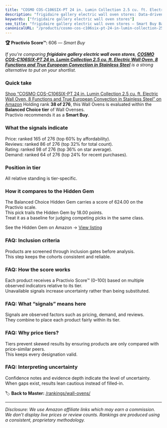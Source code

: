 ```yaml
---
title: "COSMO COS-C106SIX-PT 24 in. Lumin Collection 2.5 cu. ft. Electric Wall Oven, 8 Functions and True European Convection in Stainless Steel"
description: "frigidaire gallery electric wall oven stores: Data-driven within Balanced Choice ranking using the Practivio Score™. Positioned by quality, value, demand, find…"
keywords: ["frigidaire gallery electric wall oven stores"]
seo_title: "frigidaire gallery electric wall oven stores — Smart Buy Balanced Choice (2025)"
canonicalURL: "/products/cosmo-cos-c106six-pt-24-in-lumin-collection-25-cu-ft-electric-wall-oven-8-functions-and-true-european-convection-in-stainless-steel-B07Y5MJ9PB/"
---
```


**🏆 Practivio Score™:** 606 — _Smart Buy_


*If you're comparing **frigidaire gallery electric wall oven stores**, **[COSMO COS-C106SIX-PT 24 in. Lumin Collection 2.5 cu. ft. Electric Wall Oven, 8 Functions and True European Convection in Stainless Steel](https://www.amazon.com/dp/B07Y5MJ9PB?tag=practivio-20)** is a strong alternative to put on your shortlist.*
### Quick take
[Shop “COSMO COS-C106SIX-PT 24 in. Lumin Collection 2.5 cu. ft. Electric Wall Oven, 8 Functions and True European Convection in Stainless Steel” on Amazon](https://www.amazon.com/dp/B07Y5MJ9PB?tag=practivio-20)
Holding rank **38 of 276**, this Wall Ovens is evaluated within the **Balanced Choice tier** of Wall Ovenses.  
Practivio recommends it as a **Smart Buy**.

### What the signals indicate
Price: ranked 165 of 276 (top 60% by affordability).  
Reviews: ranked 86 of 276 (top 32% for total count).  
Rating: ranked 98 of 276 (top 36% on star average).  
Demand: ranked 64 of 276 (top 24% for recent purchases).

### Position in tier
All relative standing is tier-specific.

### How it compares to the Hidden Gem
The Balanced Choice Hidden Gem carries a score of 624.00 on the Practivio scale.  
This pick trails the Hidden Gem by 18.00 points.  
Treat it as a baseline for judging competing picks in the same class.  

See the Hidden Gem on Amazon → [View listing](https://www.amazon.com/dp/B0DGJZT9QN?tag=practivio-20)

### FAQ: Inclusion criteria
Products are screened through inclusion gates before analysis.  
This step keeps the cohorts consistent and reliable.

### FAQ: How the score works
Each product receives a Practivio Score™ (0–100) based on multiple observed indicators relative to its tier.  
Unavailable signals increase uncertainty rather than being substituted.

### FAQ: What “signals” means here
Signals are observed factors such as pricing, demand, and reviews.  
They combine to place each product fairly within its tier.

### FAQ: Why price tiers?
Tiers prevent skewed results by ensuring products are only compared with price-similar peers.  
This keeps every designation valid.

### FAQ: Interpreting uncertainty
Confidence notes and evidence depth indicate the level of uncertainty.  
When gaps exist, results lean cautious instead of filled-in.


🏷️ **Back to Master:** [/rankings/wall-ovens/](/rankings/wall-ovens/)

---
_Disclosure: We use Amazon affiliate links which may earn a commission. We don’t display live prices or review counts. Rankings are produced using a consistent, proprietary methodology._
